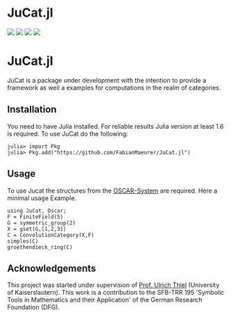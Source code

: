 # JuCat.jl


[![][docs-stable-img]][docs-stable-url] [![][build-status-img]][build-status-url] [![][ga-img]][ga-url] [![][codecov_img]][codecov_url]

# JuCat.jl

JuCat is a package under development with the intention to provide a framework as well a examples for computations in the realm of categories.

## Installation

You need to have Julia installed. For reliable results Julia version at least 1.6 is required. To use JuCat
do the following:

```julia-repl
julia> import Pkg
julia> Pkg.add("https://github.com/FabianMaeurer/JuCat.jl")
```

## Usage

To use Jucat the structures from the [OSCAR-System](https://github.com/oscar-system/Oscar.jl) are required. Here a minimal usage Example.

```@repl
using JuCat, Oscar;
F = FiniteField(5)
G = symmetric_group(2)
X = gset(G,[1,2,3])
C = ConvolutionCategory(X,F)
simples(C)
groethendieck_ring(C)
```

## Acknowledgements

This project was started under supervision of [Prof. Ulrich Thiel](https://ulthiel.com/math/)  (University of Kaiserslautern). This work is a
contribution to the SFB-TRR 195 'Symbolic Tools in Mathematics and their
Application' of the German Research Foundation (DFG).


[docs-stable-img]: https://img.shields.io/badge/docs-dev-blue.svg
[docs-stable-url]: https://fabianmaeurer.github.io/JuCat.jl/

[build-status-img]: https://ci.appveyor.com/api/projects/status/egtv4niuustg4kpc?svg=true
[build-status-url]: https://ci.appveyor.com/project/FabianMaeurer/jucat-jl

[codecov_img]: https://codecov.io/gh/FabianMaeurer/JuCat.jl/branch/master/graph/badge.svg?token=axGHAcozx5
[codecov_url]: https://codecov.io/gh/FabianMaeurer/JuCat.jl

[ga-img]: https://github.com/FabianMaeurer/JuCat.jl/actions/workflows/runtests.yml/badge.svg
[ga-url]: https://github.com/FabianMaeurer/JuCat.jl/actions/workflows/runtests.yml
